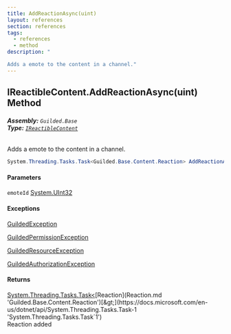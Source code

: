 ```yaml
---
title: AddReactionAsync(uint)
layout: references
section: references
tags:
  - references
  - method
description: "

Adds a emote to the content in a channel."
---
```


## IReactibleContent.AddReactionAsync(uint) Method
###### **Assembly:** `Guilded.Base`<br/>**Type:** [`IReactibleContent`](IReactibleContent.md 'Guilded.Base.Content.IReactibleContent')

Adds a emote to the content in a channel.

```csharp
System.Threading.Tasks.Task<Guilded.Base.Content.Reaction> AddReactionAsync(uint emoteId);
```
#### Parameters

<a name='Guilded.Base.Content.IReactibleContent.AddReactionAsync(uint).emoteId'></a>

`emoteId` [System.UInt32](https://docs.microsoft.com/en-us/dotnet/api/System.UInt32 'System.UInt32')

#### Exceptions

[GuildedException](GuildedException.md 'Guilded.Base.GuildedException')

[GuildedPermissionException](GuildedPermissionException.md 'Guilded.Base.GuildedPermissionException')

[GuildedResourceException](GuildedResourceException.md 'Guilded.Base.GuildedResourceException')

[GuildedAuthorizationException](GuildedAuthorizationException.md 'Guilded.Base.GuildedAuthorizationException')

#### Returns
[System.Threading.Tasks.Task&lt;](https://docs.microsoft.com/en-us/dotnet/api/System.Threading.Tasks.Task-1 'System.Threading.Tasks.Task`1')[Reaction](Reaction.md 'Guilded.Base.Content.Reaction')[&gt;](https://docs.microsoft.com/en-us/dotnet/api/System.Threading.Tasks.Task-1 'System.Threading.Tasks.Task`1')  
Reaction added